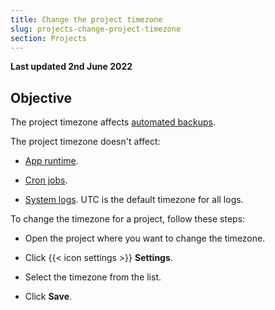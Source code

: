 ```yaml
---
title: Change the project timezone
slug: projects-change-project-timezone
section: Projects
---
```


**Last updated 2nd June 2022**



## Objective  

The project timezone affects [automated backups](../dedicated/overview/backups.md).

The project timezone doesn't affect:

- [App runtime](../create-apps/timezone.md).

- [Cron jobs](../create-apps/app-reference.md#crons).

- [System logs](../increase-observability/logs.md). UTC is the default timezone for all logs.


To change the timezone for a project, follow these steps:

- Open the project where you want to change the timezone.

- Click {{< icon settings >}} **Settings**.

- Select the timezone from the list.

- Click **Save**.

